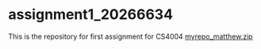 # assignment1_20266634
This is the repository for first assignment for CS4004
[myrepo_matthew.zip](https://github.com/Matt2Trappy/assignment1_20266634/files/7247363/myrepo_matthew.zip)
